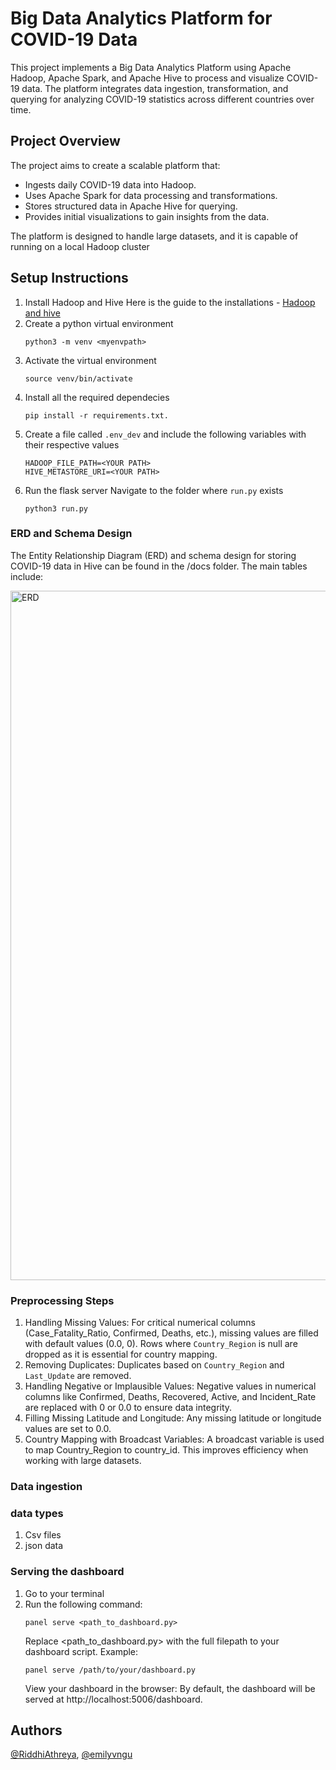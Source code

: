 # Big Data Analytics Platform for COVID-19 Data

This project implements a Big Data Analytics Platform using Apache Hadoop, Apache Spark, and Apache Hive to process and visualize COVID-19 data. The platform integrates data ingestion, transformation, and querying for analyzing COVID-19 statistics across different countries over time.

## Project Overview

The project aims to create a scalable platform that:
- Ingests daily COVID-19 data into Hadoop.
- Uses Apache Spark for data processing and transformations.
- Stores structured data in Apache Hive for querying.
- Provides initial visualizations to gain insights from the data.

The platform is designed to handle large datasets, and it is capable of running on a local Hadoop cluster

## Setup Instructions

1. Install Hadoop and Hive
    Here is the guide to the installations - [Hadoop and hive](https://medium.com/@daibinraju/installing-hadoop-with-hive-on-mac-m1-using-homebrew-3505c6166e83)
2. Create a python virtual environment
   ```
   python3 -m venv <myenvpath>
   ```
4. Activate the virtual environment
    ```
   source venv/bin/activate
    ```
6. Install all the required dependecies
    ```
    pip install -r requirements.txt.
   ```
8. Create a file called `.env_dev` and include the following variables with their respective values
    ```
    HADOOP_FILE_PATH=<YOUR PATH> 
    HIVE_METASTORE_URI=<YOUR PATH>
    ```
9. Run the flask server
   Navigate to the folder where `run.py` exists
   ```
   python3 run.py
   ```
### ERD and Schema Design

The Entity Relationship Diagram (ERD) and schema design for storing COVID-19 data in Hive can be found in the /docs folder. The main tables include:

<img width="1103" alt="ERD" src="https://github.com/user-attachments/assets/2ba43d0a-25f0-4201-857b-877cbe60400f">

### Preprocessing Steps
1. Handling Missing Values:
    For critical numerical columns (Case_Fatality_Ratio, Confirmed, Deaths, etc.), missing values are filled with default values (0.0, 0).
    Rows where `Country_Region` is null are dropped as it is essential for country mapping.
2. Removing Duplicates:
    Duplicates based on `Country_Region` and `Last_Update` are removed.
3. Handling Negative or Implausible Values:
    Negative values in numerical columns like Confirmed, Deaths, Recovered, Active, and Incident_Rate are replaced with 0 or 0.0 to ensure data integrity.
4. Filling Missing Latitude and Longitude:
    Any missing latitude or longitude values are set to 0.0.
5. Country Mapping with Broadcast Variables:
    A broadcast variable is used to map Country_Region to country_id. This improves efficiency when working with large datasets.
### Data ingestion

### data types
1. Csv files
2. json data

### Serving the dashboard
1. Go to your terminal
2. Run the following command:
   ```
   panel serve <path_to_dashboard.py>
   ```
   Replace <path_to_dashboard.py> with the full filepath to your dashboard script.
   Example:
   ```
   panel serve /path/to/your/dashboard.py
   ```
   View your dashboard in the browser: By default, the dashboard will be served at http://localhost:5006/dashboard.

## Authors
[@RiddhiAthreya](https://github.com/RiddhiAthreya), [@emilyvngu](https://github.com/emilyvngu)

